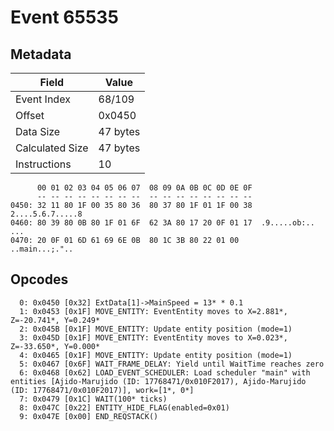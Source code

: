 # Event 65535

## Metadata

| Field           | Value    |
|-----------------|----------|
| Event Index     | 68/109   |
| Offset          | 0x0450   |
| Data Size       | 47 bytes |
| Calculated Size | 47 bytes |
| Instructions    | 10       |

```
      00 01 02 03 04 05 06 07  08 09 0A 0B 0C 0D 0E 0F
      -- -- -- -- -- -- -- --  -- -- -- -- -- -- -- --
0450: 32 11 80 1F 00 35 80 36  80 37 80 1F 01 1F 00 38  2....5.6.7.....8
0460: 80 39 80 0B 80 1F 01 6F  62 3A 80 17 20 0F 01 17  .9.....ob:.. ...
0470: 20 0F 01 6D 61 69 6E 0B  80 1C 3B 80 22 01 00      ..main...;.".. 
```

## Opcodes

```
  0: 0x0450 [0x32] ExtData[1]->MainSpeed = 13* * 0.1
  1: 0x0453 [0x1F] MOVE_ENTITY: EventEntity moves to X=2.881*, Z=-20.741*, Y=0.249*
  2: 0x045B [0x1F] MOVE_ENTITY: Update entity position (mode=1)
  3: 0x045D [0x1F] MOVE_ENTITY: EventEntity moves to X=0.023*, Z=-33.650*, Y=0.000*
  4: 0x0465 [0x1F] MOVE_ENTITY: Update entity position (mode=1)
  5: 0x0467 [0x6F] WAIT_FRAME_DELAY: Yield until WaitTime reaches zero
  6: 0x0468 [0x62] LOAD_EVENT_SCHEDULER: Load scheduler "main" with entities [Ajido-Marujido (ID: 17768471/0x010F2017), Ajido-Marujido (ID: 17768471/0x010F2017)], work=[1*, 0*]
  7: 0x0479 [0x1C] WAIT(100* ticks)
  8: 0x047C [0x22] ENTITY_HIDE_FLAG(enabled=0x01)
  9: 0x047E [0x00] END_REQSTACK()
```
